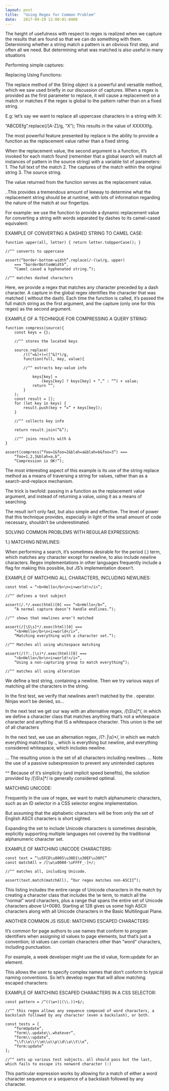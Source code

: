 ```yaml
---
layout: post
title:  "Using Regex for Common Problem"
date:   2017-09-29 12:00:01-0400
---
```

The height of usefulness with respect to regex is realized when we capture the results that are found so that we can do something with them. Determining whether a string match a pattern is an obvious first step, and often all we need. But determining what was matched is also useful in many situations

Performing simple captures:

Replacing Using Functions:

The replace method of the String object is a powerful and versatile method, which we saw used briefly in our discussion of captures. When a regex is provided as the first parameter to replace, it will cause a replacement on a match or matches if the regex is global to the pattern rather than on a fixed string.

E.g: let’s say we want to replace all uppercase characters in a string with X:

“ABCDEfg”.replace(/[A-Z]/g, “X”); This results in the value of XXXXXfg.

The most powerful feature presented by replace is the ability to provide a function as the replacement value rather than a fixed string.

When the replacement value, the second argument is a function, it’s invoked for each match found (remember that a global search will match all instances of pattern in the source string) with a variable list of parameters:
    1. The full text of the match
    2. The captures of the match within the original string
    3. The source string.

The value returned from the function serves as the replacement value.

..This provides a tremendous amount of leeway to determine what the replacement string should be at runtime, with lots of information regarding the nature of the match at our fingertips.

For example: we use the function to provide a dynamic replacement value for converting a string with words separated by dashes to its camel-cased equivalent:

EXAMPLE OF CONVERTING A DASHED STRING TO CAMEL CASE:

    function upper(all, letter) { return letter.toUpperCase(); }

    //^^ converts to uppercase

    assert(“border-bottom-width”.replace(/-(\w)/g, upper)
        === “borderBottomWidth”,
        “Camel cased a hyphenated string.”);

    //^^ matches dashed characters

Here, we provide a regex that matches any character preceded by a dash character. A capture in the global regex identifies the character that was matched ( without the dash). Each time the function is called, it’s passed the full match string as the first argument, and the capture (only one for this regex) as the second argument.

EXAMPLE OF A TECHNIQUE FOR COMPRESSING A QUERY STRING:

    function compress(source){
        const keys = {};

        //^^ stores the located keys

        source.replace(
            /([^=&]+)=([^&]*)/g,
            function(full, key, value){

            //^^ extracts key-value info
            
                keys[key] = 
                    (keys[key] ? keys[key] + “,” : “”) + value;
                return “”;
            }
        );
        const result = [];
        for (let key in keys) {
            result.push(key + “=” + keys[key]);
        }

        //^^ collects key info

        return result.join(“&”);

        //^^ joins results with &
    }

    assert(compress(“foo=1&foo=2&blah=a&blah=b&foo=3”) ===
        “foo=1,2,3&blah=a,b”,
        “Compression is OK!”);


The most interesting aspect of this example is its use of the string replace method as a means of traversing a string for values, rather than as a search-and-replace mechanism.

The trick is twofold: passing in a function as the replacement value argument, and instead of returning a value, using it as a means of searching.

The result isn’t only fast, but also simple and effective. The level of power that this technique provides, especially in light of the small amount of code necessary, shouldn’t be underestimated.

SOLVING COMMON PROBLEMS WITH REGULAR EXPRESSIONS:

1.) MATCHING NEWLINES:

When performing a search, it’s sometimes desirable for the period (.) term, which matches any character except for newline, to also include newline characters. Regex implementations in other languages frequently include a flag for making this possible, but JS’s implementation doesn’t.

EXAMPLE OF MATCHING ALL CHARACTERS, INCLUDING NEWLINES:

    const html = “<b>Hello</b>\n<i>world!</i>”;

    //^^ defines a test subject

    assert(/.*/.exec(html)[0] === “<b>Hello</b>”,
        “A normal capture doesn’t handle endlines.”);

    //^^ shows that newlines aren’t matched

    assert(/[\S\s]*/.exec(html)[0] ===
        “<b>Hello</b>\n<i>world</i>”,
        “Matching everything with a character set.”);

    //^^ Matches all using whitespace matching

    assert(/(?:.|\s)*/.exec(html)[0] ===
        “<b>Hello</b>\n<i>world!</i>”,
        “Using a non-capturing group to match everything”);

    //^^ matches all using alteration

We define a test string, containing a newline. Then we try various ways of matching all the characters in the string.

In the first test, we verify that newlines aren’t matched by the . operator. Ninjas won’t be denied, so…

In the next test we get our way with an alternative regex, /[\S\s]*/, in which we define a character class that matches anything that’s not a whitespace character and anything that IS a whitespace character. This union is the set of all characters

In the next test, we use an alternation regex, /(?:.|\s)*/, in which we match everything matched by ., which is everything but newline, and everything considered whitespace, which includes newline.

… The resulting union is the set of all characters including newlines.
… Note the use of a passive subexpression to prevent any unintended captures

^^ Because of it’s simplicity (and implicit speed benefits), the solution provided by /[\S\s]*/ is generally considered optimal.

MATCHING UNICODE:

Frequently in the use of regex, we want to match alphanumeric characters, such as an ID selector in a CSS selector engine implementation.

But assuming that the alphabetic characters will be from only the set of English ASCII characters is short sighted.

Expanding the set to include Unicode characters is sometimes desirable, explicitly supporting multiple languages not covered by the traditional alphanumeric character set.

EXAMPLE OF MATCHING UNICODE CHARACTERS:

    const text = “\u5FCD\u8005\u30D1\u30EF\u30FC”
    const matchAll = /[\w\u0080-\uFFFF_-]+/;

    //^^ matches all, including Unicode.

    assert(text.match(matchAll), “Our regex matches non-ASCII”);

This listing includes the entire range of Unicode characters in the match by creating a character class that includes the \w term, to match all the “normal” word characters, plus a range that spans the entire set of Unicode characters above U+0080. Starting at 128 gives us some high ASCII characters along with all Unicode characters in the Basic Multilingual Plane.

ANOTHER COMMON JS ISSUE: MATCHING ESCAPED CHARACTERS:

It’s common for page authors to use names that conform to program identifiers when assigning id values to page elements, but that’s just a convention; id values can contain characters other than “word” characters, including punctuation.

For example, a week developer might use the id value, form:update for an element.

This allows the user to specify complex names that don’t conform to typical naming conventions. So let’s develop regex that will allow matching escaped characters:

EXAMPLE OF MATCHING ESCAPED CHARACTERS IN A CSS SELECTOR:

    const pattern = /^((\w+)|(\\.))+$/;

    //^^ this regex allows any sequence composed of word characters, a backslash followed by any character (even a backslash), or both.

    const tests = [
        “formUpdate”,
        “form\\.update\\.whatever”,
        “form\\:update”,
        “\\f\\o\\r\\m\\u\\p\\d\\a\\t\\e”,
        “form:update”
    ];

    //^^ sets up various test subjects. all should pass but the last, which fails to escape its nonword character (:)

This particular expression works by allowing for a match of either a word character sequence or a sequence of a backslash followed by any character.

